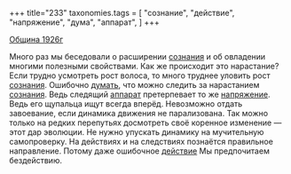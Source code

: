 +++
title="233"
taxonomies.tags = [
 "сознание",
 "действие",
 "напряжение",
 "дума",
 "аппарат",
]
+++

[Община 1926г](/agni/1926)

Много раз мы беседовали о расширении [сознания](/tags/сознание) и об овладении многими полезными свойствами. Как же происходит это нарастание? Если трудно усмотреть рост волоса, то много труднее уловить рост [сознания](/tags/сознание). Ошибочно [думать](/tags/дума), что можно следить за нарастанием [сознания](/tags/сознание). Ведь следящий [аппарат](/tags/аппарат) претерпевает то же [напряжение](/tags/напряжение). Ведь его щупальца ищут всегда вперёд. Невозможно отдать завоевание, если динамика движения не парализована. Так можно только на редких перепутьях досмотреть своё коренное изменение — этот дар эволюции. Не нужно упускать динамику на мучительную самопроверку. На действиях и на следствиях познаётся правильное направление. Потому даже ошибочное [действие](/tags/действие) Мы предпочитаем бездействию.   

